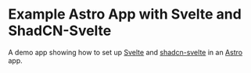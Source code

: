 # Example Astro App with Svelte and ShadCN-Svelte

A demo app showing how to set up [Svelte] and [shadcn-svelte] in an [Astro] app.

[Svelte]: [svelte.dev]
[Astro]: [astro.build]
[shadcn-svelte]: [https://www.shadcn-svelte.com]
